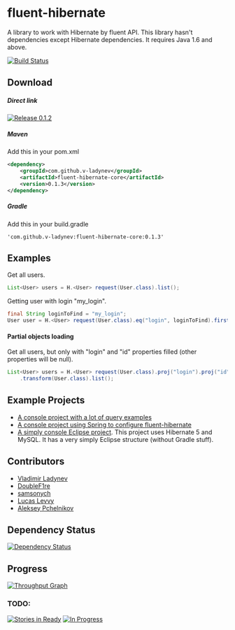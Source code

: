 # fluent-hibernate
A library to work with Hibernate by fluent API. This library hasn't dependencies except Hibernate
dependencies. It requires Java 1.6 and above.

[![Build Status](https://travis-ci.org/v-ladynev/fluent-hibernate.svg?branch=master)](https://travis-ci.org/v-ladynev/fluent-hibernate)

## Download
##### Direct link
[![Release 0.1.2](https://img.shields.io/badge/release-0.1.3-blue.svg)](https://github.com/v-ladynev/fluent-hibernate/releases/download/0.1.3/fluent-hibernate-core-0.1.3.jar)

##### Maven
Add this in your pom.xml
```XML
<dependency>
    <groupId>com.github.v-ladynev</groupId>
    <artifactId>fluent-hibernate-core</artifactId>
    <version>0.1.3</version>
</dependency>
```

##### Gradle
Add this in your build.gradle
```Gradle
'com.github.v-ladynev:fluent-hibernate-core:0.1.3'
```

## Examples
Get all users.
```Java
List<User> users = H.<User> request(User.class).list();
```
Getting user with login "my_login".
```Java
final String loginToFind = "my_login";
User user = H.<User> request(User.class).eq("login", loginToFind).first();
```
#### Partial objects loading
Get all users, but only with "login" and "id" properties filled (other properties will be null).
```Java
List<User> users = H.<User> request(User.class).proj("login").proj("id")
    .transform(User.class).list();
```
## Example Projects
- [A console project with a lot of query examples](https://github.com/v-ladynev/fluent-hibernate/tree/master/fluent-hibernate-examples/simply-console/)
- [A console project using Spring to configure fluent-hibernate](https://github.com/v-ladynev/fluent-hibernate/tree/master/fluent-hibernate-examples/spring-console/)
- [A simply console Eclipse project](https://github.com/v-ladynev/fluent-hibernate-mysql). This project uses Hibernate 5 and MySQL. It has a very simply Eclipse structure (without Gradle stuff). 

## Contributors

- [Vladimir Ladynev](https://plus.google.com/102177768964957793539/posts)
- [DoubleF1re](https://github.com/DoubleF1re)
- [samsonych](https://github.com/samsonych)
- [Lucas Levvy](https://github.com/Levvy055)
- [Aleksey Pchelnikov](https://github.com/aleksey-pchelnikov)

## Dependency Status
[![Dependency Status](https://www.versioneye.com/user/projects/560424a1f5f2eb0019000933/badge.svg?style=flat)](https://www.versioneye.com/user/projects/560424a1f5f2eb0019000933)

## Progress
[![Throughput Graph](https://graphs.waffle.io/v-ladynev/fluent-hibernate/throughput.svg)](https://waffle.io/v-ladynev/fluent-hibernate/metrics)

### TODO:
[![Stories in Ready](https://badge.waffle.io/v-ladynev/fluent-hibernate.svg?label=ready&title=Ready)](http://waffle.io/v-ladynev/fluent-hibernate)
[![In Progress](https://badge.waffle.io/v-ladynev/fluent-hibernate.svg?label=in%20progress&title=In%20Progress)](http://waffle.io/v-ladynev/fluent-hibernate)
